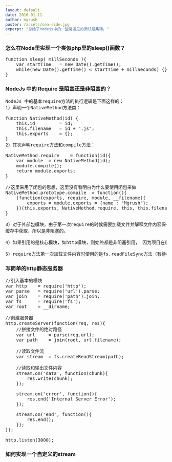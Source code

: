 ```yaml
---
layout: default
date: 2016-01-11
author: mgrush
poster: /assets/sea-side.jpg
experpt: "总结了nodejs中的一些常遇见的面试题集锦。"
---
```


### 怎么在Node里实现一个类似php里的sleep()函数？
<pre>
function sleep( millSeconds ){
	var startTime	= new Date().getTime();
	while(new Date().getTime() < startTime + millSeconds) {}
}
</pre>

### NodeJs 中的 Require 是阻塞还是非阻塞的？
<pre>
NodeJs 中的基本require方法的执行逻辑是下面这样的：
1）声明一个NativeMethod方法类：

function NativeMethod(id) {
	this.id			= id;
	this.filename	= id + ".js";
	this.exports	= {};
}
2）其次声明require方法和compile方法：

NativeMethod.require	= function(id){
	var module	= new NativeMethod(id);
	module.compile();
	return module.exports;
}
	
//这里采用了闭包的思想，这里没有看明白为什么要使用闭包来做
NativeMethod.prototype.compile	= function(){
	(function(exports, require, module, __filename){
		exports	= module.exports = {name : "Mgrush"};
	})(this.exports, NativeMethod.require, this, this.filename);
}

3）对于外部包模块，由于第一次require的时候需要加载文件并解释文件内容保存到缓存中，所以第一次加载时阻塞的， 之后的加载直接从
缓存中获取，所以是非阻塞的。

4）如果引用的是核心模块，如http模块，则始终都是非阻塞引用， 因为项目在启动的时候会自动加载核心模块到缓存中。

5）require方法第一次加载文件内容时使用的是fs.readFileSync方法（有待考究）
</pre>

### 写简单的http静态服务器
<pre>
//引入基本的模块
var http	= require('http');
var	parse	= require('url').parse;
var join	= require('path').join;
var fs		= require('fs');
var root	= __dirname;

//创建服务器
http.createServer(function(req, res){
	//拼接文件的绝对路径
	var url		= parse(req.url);
	var path	= join(root, url.filename);
	
	//读取文件流
	var stream 	= fs.createReadStream(path);
	
	//读取和输出文件内容
	stream.on('data', function(chunk){
		res.write(chunk);
	});
	
	stream.on('error', function(){
		res.end('Internal Server Error');
	});
	
	stream.on('end', function(){
		res.end();
	});
});

http.listen(3000);
</pre>

### 如何实现一个自定义的stream
